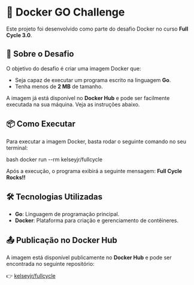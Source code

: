 # 🚀 Docker GO Challenge

Este projeto foi desenvolvido como parte do desafio Docker no curso **Full Cycle 3.0**.

## 📝 Sobre o Desafio

O objetivo do desafio é criar uma imagem Docker que:

- Seja capaz de executar um programa escrito na linguagem **Go**.
- Tenha menos de **2 MB** de tamanho.

A imagem já está disponível no **Docker Hub** e pode ser facilmente executada na sua máquina. Veja as instruções abaixo.

## 📦 Como Executar

Para executar a imagem Docker, basta rodar o seguinte comando no seu terminal:

bash
docker run --rm kelseyjr/fullcycle


Após a execução, o programa exibirá a seguinte mensagem: **Full Cycle Rocks!!**

## 🛠️ Tecnologias Utilizadas

- **Go**: Linguagem de programação principal.
- **Docker**: Plataforma para criação e gerenciamento de contêineres.

## 📤 Publicação no Docker Hub

A imagem está disponível publicamente no **Docker Hub** e pode ser encontrada no seguinte repositório:

👉 [kelseyjr/fullcycle](https://hub.docker.com/r/kelseyjr/fullcycle)
